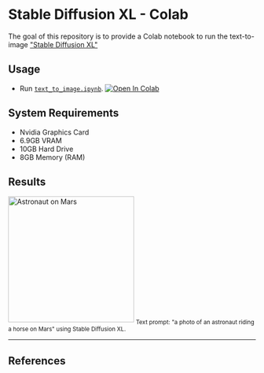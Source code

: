 # Stable Diffusion XL - Colab

The goal of this repository is to provide a Colab notebook to run the text-to-image ["Stable Diffusion XL"][huggingface-latest-weights]

## Usage

-   Run [`text_to_image.ipynb`][colab-notebook-stable-diffusion].
[![Open In Colab][colab-badge]][colab-notebook-stable-diffusion]

## System Requirements

- Nvidia Graphics Card
- 6.9GB VRAM
- 10GB Hard Drive
- 8GB Memory (RAM)

## Results

<img alt="Astronaut on Mars" src="https://github.com/woctezuma/stable-diffusion-colab/wiki/img/astronaut_3xl.jpg" width="256"> 
<sub>
Text prompt: "a photo of an astronaut riding a horse on Mars" using Stable Diffusion XL.
</sub>

---

## References
[huggingface-blogpost]: <https://huggingface.co/blog/stable_diffusion>
[huggingface-models]: <https://huggingface.co/CompVis/stable-diffusion>
[huggingface-latest-weights]: <https://huggingface.co/stabilityai/stable-diffusion-xl-base-1.0>
[huggingface-sd2-resolution-512]: <https://huggingface.co/stabilityai/stable-diffusion-2-1-base>
[huggingface-sd2-resolution-768]: <https://huggingface.co/stabilityai/stable-diffusion-2-1>

[colab-notebook-stable-diffusion]: <https://colab.research.google.com/github/woctezuma/stable-diffusion-colab/blob/main/stable_diffusion.ipynb>
[colab-badge]: <https://colab.research.google.com/assets/colab-badge.svg>
